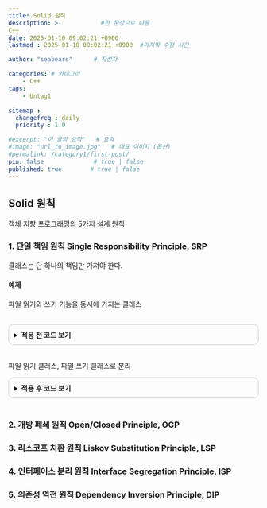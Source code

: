 ```yaml
---
title: Solid 원칙
description: >-           #한 문장으로 나옴
C++
date: 2025-01-10 09:02:21 +0900
lastmod : 2025-01-10 09:02:21 +0900  #마지막 수정 시간

author: "seabears"      # 작성자

categories: # 카테고리
    - C++
tags: 
    - Untag1

sitemap :
  changefreq : daily
  priority : 1.0

#excerpt: "이 글의 요약"   # 요약
#image: "url_to_image.jpg"   # 대표 이미지 (옵션)
#permalink: /category1/first-post/
pin: false              # true | false
published: true        # true | false
---
```


## Solid 원칙
객체 지향 프로그래밍의 5가지 설계 원칙  

### 1. 단일 책임 원칙 Single Responsibility Principle, SRP
클래스는 단 하나의 책임만 가져야 한다.

#### 예제

파일 읽기와 쓰기 기능을 동시에 가지는 클래스

<br>

<details style="border: 1px solid #ccc; border-radius: 10px; padding: 10px;">
    <summary style="font-weight: bold; cursor: pointer;">적용 전 코드 보기</summary>
    <div markdown="1" style="margin-top: 10px;">

```c++
#include <iostream>
#include <string>
using namespace std;

class FileManager {
public:
    void writeToFile(const string& filename, const string& data) const {
        cout << "Writing data to file: " << filename << endl;
        cout << "Data: " << data << endl;
    }

    string readFromFile(const string& filename) const {
        cout << "Reading data from file: " << filename << endl;
        return "Dummy data"; // 실제 파일 읽기 대신 가상 데이터 반환
    }
};

int main() {
    FileManager fileManager;

    string filename = "example.txt";
    string data = "Hello, SRP Example!";

    // 파일 쓰기
    fileManager.writeToFile(filename, data);

    // 파일 읽기
    string readData = fileManager.readFromFile(filename);
    cout << "Read Data: " << readData << endl;

    return 0;
}
```

</div>
</details>

<br>

파일 읽기 클래스, 파일 쓰기 클래스로 분리


<details style="border: 1px solid #ccc; border-radius: 10px; padding: 10px;">
    <summary style="font-weight: bold; cursor: pointer;">적용 후 코드 보기</summary>
    <div markdown="1" style="margin-top: 10px;">

```cpp
#include <iostream>
#include <string>
using namespace std;

// 파일 쓰기 클래스
class FileWriter {
public:
    void writeToFile(const string& filename, const string& data) const {
        cout << "Writing data to file: " << filename << endl;
        cout << "Data: " << data << endl;
    }
};

// 파일 읽기 클래스
class FileReader {
public:
    string readFromFile(const string& filename) const {
        cout << "Reading data from file: " << filename << endl;
        return "Dummy data"; // 실제 파일 읽기 대신 가상 데이터 반환
    }
};

int main() {
    FileWriter writer;
    FileReader reader;

    string filename = "example.txt";
    string data = "Hello, SRP Example!";

    // 파일 쓰기
    writer.writeToFile(filename, data);

    // 파일 읽기
    string readData = reader.readFromFile(filename);
    cout << "Read Data: " << readData << endl;

    return 0;
}
```

</div>
</details>

<br>

### 2. 개방 폐쇄 원칙 Open/Closed Principle, OCP

### 3. 리스코프 치환 원칙 Liskov Substitution Principle, LSP

### 4. 인터페이스 분리 원칙 Interface Segregation Principle, ISP

### 5. 의존성 역전 원칙 Dependency Inversion Principle, DIP

